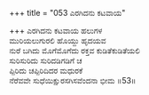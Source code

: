 +++
title = "053 ಎರಗಿದನು ಕಟವಾಯ"

+++
ಎರಗಿದನು ಕಟವಾಯ ಹಲುಗಳ  
ಮುರಿಯಲುಗುರಲಿ ಹೊಯ್ದು ಹೃದಯವ  
ನುರೆ ಬಗಿದು ಮೊಗೆಮೊಗೆದು ರಕ್ತವ ಕುಡಿತೆಕುಡಿತೆಯಲಿ  
ಸುರಿಸುರಿದು ಸುರಿದಡಿಗಡಿಗೆ ಚ  
ಪ್ಪಿರಿದು ಚಪ್ಪಿರಿದಿದರ ಮಧುರಕೆ  
ನೆರೆವವೇ ಸುಧೆಯಿಕ್ಷುರಸಗಿಸವೆಂದನಾ ಭೀಮ      ॥53॥